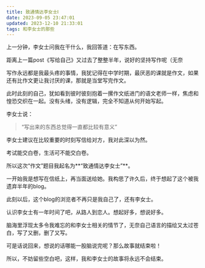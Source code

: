 ```yaml
---
title: 致通情达李女士Ⅰ
date: 2023-09-05 23:47:01
updated: 2023-12-10 21:33:01
tags: 和李女士的那些
---
```

上一分钟，李女士问我在干什么，我回答道：在写东西。
<!--more-->
距离上一篇post《写给自己》又过去了整整半年，说好的坚持写作呢（无奈

写作永远都是我最头疼的事情，我犹记得在中学时期，最厌恶的课就是作文，如果还有比作文更让我讨厌的课，那就是当堂写完作文。

此时此刻的自己，犹如看到彼时彼刻抱着一摞作文纸进门的语文老师一样，焦虑和惶恐交织在一起。没有头绪，没有逻辑，完全不知道从何开始写起。

李女士说：
> “写出来的东西总觉得一直都比较有意义”

李女士建议在比较重要的时刻写信给对方，我对此深以为然。

考试能交白卷，生活可不能交白卷。

所以这次“作文”题目我起名为**“致通情达李女士”**。

一开始我是想写在信纸上，再当面送给她。我构思了许久后，终于想起了这个被我遗弃半年的blog。

此刻以后，这个blog的浏览者不再只是我自己了，还有李女士。

认识李女士有一年时间了吧，从路人到恋人。想起好多，想说好多。

脑海里浮现太多令我难忘的和李女士相关的情节了，无奈自己语言的描绘又太过苍白，写了又删，删了又写。

可是话说回来，想说的话哪能一股脑说完呢？那么故事就结束啦！

所以，不妨留些空白吧，这样，我和李女士的故事将永远不会结束。